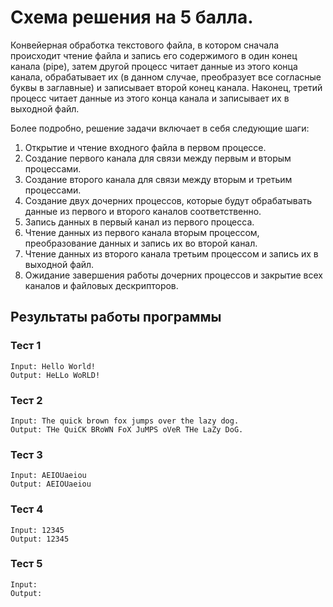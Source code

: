# Схема решения на 5 балла.
Конвейерная обработка текстового файла, в котором сначала происходит чтение файла и запись его содержимого в один конец канала (pipe), затем другой процесс читает данные из этого конца канала, обрабатывает их (в данном случае, преобразует все согласные буквы в заглавные) и записывает второй конец канала. Наконец, третий процесс читает данные из этого конца канала и записывает их в выходной файл.

Более подробно, решение задачи включает в себя следующие шаги:
1. Открытие и чтение входного файла в первом процессе.
2. Создание первого канала для связи между первым и вторым процессами.
3. Создание второго канала для связи между вторым и третьим процессами.
4. Создание двух дочерних процессов, которые будут обрабатывать данные из первого и второго каналов соответственно.
5. Запись данных в первый канал из первого процесса.
6. Чтение данных из первого канала вторым процессом, преобразование данных и запись их во второй канал.
7. Чтение данных из второго канала третьим процессом и запись их в выходной файл.
8. Ожидание завершения работы дочерних процессов и закрытие всех каналов и файловых дескрипторов.

## Результаты работы программы
### Тест 1
```
Input: Hello World!
Output: HeLLo WoRLD!
```

### Тест 2
```
Input: The quick brown fox jumps over the lazy dog.
Output: THe QuiCK BRoWN FoX JuMPS oVeR THe LaZy DoG.
```

### Тест 3
```
Input: AEIOUaeiou
Output: AEIOUaeiou
```

### Тест 4
```
Input: 12345
Output: 12345
```

### Тест 5
```
Input: 
Output: 
```